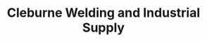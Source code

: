 ---
title: "Cleburne Welding and Industrial Supply"
url: /cleburne/cleburne-welding-and-industrial-supply/
shop: trade
---
